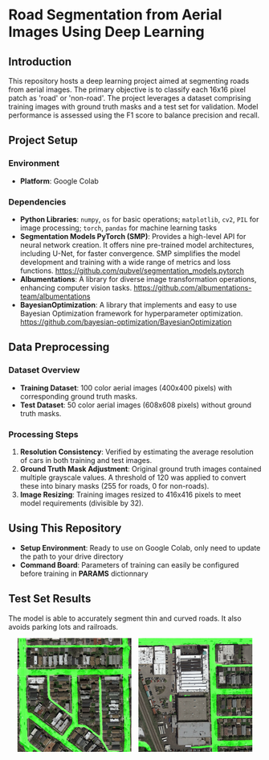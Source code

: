 # Road Segmentation from Aerial Images Using Deep Learning

## Introduction

This repository hosts a deep learning project aimed at segmenting roads from aerial images. The primary objective is to classify each 16x16 pixel patch as 'road' or 'non-road'. The project leverages a dataset comprising training images with ground truth masks and a test set for validation. Model performance is assessed using the F1 score to balance precision and recall.

## Project Setup

### Environment

- **Platform**: Google Colab

### Dependencies

- **Python Libraries**: `numpy`, `os` for basic operations; `matplotlib`, `cv2`, `PIL` for image processing; `torch`, `pandas` for machine learning tasks
- **Segmentation Models PyTorch (SMP)**: Provides a high-level API for neural network creation. It offers nine pre-trained model architectures, including U-Net, for faster convergence. SMP simplifies the model development and training with a wide range of metrics and loss functions.
https://github.com/qubvel/segmentation_models.pytorch
- **Albumentations**: A library for diverse image transformation operations, enhancing computer vision tasks.
https://github.com/albumentations-team/albumentations
- **BayesianOptimization**: A library that implements and easy to use Bayesian Optimization framework for hyperparameter optimization. https://github.com/bayesian-optimization/BayesianOptimization

## Data Preprocessing

### Dataset Overview

- **Training Dataset**: 100 color aerial images (400x400 pixels) with corresponding ground truth masks.
- **Test Dataset**: 50 color aerial images (608x608 pixels) without ground truth masks. 

### Processing Steps

1. **Resolution Consistency**: Verified by estimating the average resolution of cars in both training and test images.
2. **Ground Truth Mask Adjustment**: Original ground truth images contained multiple grayscale values. A threshold of 120 was applied to convert these into binary masks (255 for roads, 0 for non-roads).
3. **Image Resizing**: Training images resized to 416x416 pixels to meet model requirements (divisible by 32).

## Using This Repository

- **Setup Environment**: Ready to use on Google Colab, only need to update the path to your drive directory
- **Command Board**: Parameters of training can easily be configured before training in **PARAMS** dictionnary

## Test Set Results
The model is able to accurately segment thin and curved roads. It also avoids parking lots and railroads.

<div style="text-align: center;">
    <img src="./results/img_9.png" alt="Original Image 1" style="width: 45%; margin-right: 2%; display: inline-block;" />
    <img src="./results/img_1.png" alt="Original Image 2" style="width: 45%; display: inline-block;" />
</div>



